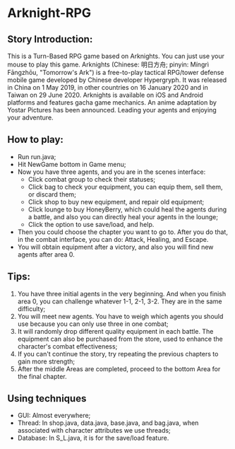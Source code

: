 # Arknight-RPG

## Story Introduction:
This is a Turn-Based RPG game based on Arknights. You can just use your mouse to play this game. Arknights (Chinese: 明日方舟; pinyin: Míngrì Fāngzhōu, "Tomorrow's Ark") is a free-to-play tactical RPG/tower defense mobile game developed by Chinese developer Hypergryph. It was released in China on 1 May 2019, in other countries on 16 January 2020 and in Taiwan on 29 June 2020. Arknights is available on iOS and Android platforms and features gacha game mechanics. An anime adaptation by Yostar Pictures has been announced. Leading your agents and enjoying your adventure.

## How to play:
- Run run.java;
- Hit NewGame bottom in Game menu;
- Now you have three agents, and you are in the scenes interface:
  - Click combat group to check their statuses;
  - Click bag to check your equipment, you can equip them, sell them, or discard them;
  - Click shop to buy new equipment, and repair old equipment;
  - Click lounge to buy HoneyBerry, which could heal the agents during a battle, and also you can directly heal your agents in the lounge;
  - Click the option to use save/load, and help.
- Then you could choose the chapter you want to go to. After you do that, in the combat interface, you can do: Attack, Healing, and Escape.
- You will obtain equipment after a victory, and also you will find new agents after area 0.

## Tips:
1. You have three initial agents in the very beginning. And when you finish area 0, you can challenge whatever 1-1, 2-1, 3-2. They are in the same difficulty;   
2. You will meet new agents. You have to weigh which agents you should use because you can only use three in one combat;     
3. It will randomly drop different quality equipment in each battle. The equipment can also be purchased from the store, used to enhance the character's combat effectiveness;  
4. If you can't continue the story, try repeating the previous chapters to gain more strength;
5. After the middle Areas are completed, proceed to the bottom Area for the final chapter.

## Using techniques
- GUI: Almost everywhere;
- Thread: In shop.java, data.java, base.java, and bag.java, when associated with character attributes we use threads;
- Database: In S_L.java, it is for the save/load feature.
